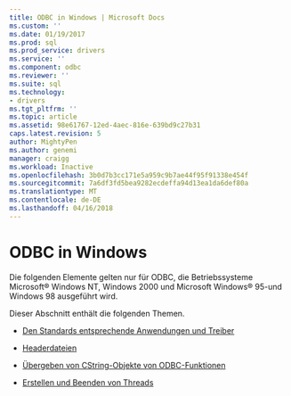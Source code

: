 ```yaml
---
title: ODBC in Windows | Microsoft Docs
ms.custom: ''
ms.date: 01/19/2017
ms.prod: sql
ms.prod_service: drivers
ms.service: ''
ms.component: odbc
ms.reviewer: ''
ms.suite: sql
ms.technology:
- drivers
ms.tgt_pltfrm: ''
ms.topic: article
ms.assetid: 98e61767-12ed-4aec-816e-639bd9c27b31
caps.latest.revision: 5
author: MightyPen
ms.author: genemi
manager: craigg
ms.workload: Inactive
ms.openlocfilehash: 3b0d7b3cc171e5a959c9b7ae44f95f91338e454f
ms.sourcegitcommit: 7a6df3fd5bea9282ecdeffa94d13ea1da6def80a
ms.translationtype: MT
ms.contentlocale: de-DE
ms.lasthandoff: 04/16/2018
---
```

# <a name="odbc-in-windows"></a>ODBC in Windows
Die folgenden Elemente gelten nur für ODBC, die Betriebssysteme Microsoft® Windows NT, Windows 2000 und Microsoft Windows® 95-und Windows 98 ausgeführt wird.  
  
 Dieser Abschnitt enthält die folgenden Themen.  
  
-   [Den Standards entsprechende Anwendungen und Treiber](../../../odbc/reference/develop-app/standards-compliant-applications-and-drivers.md)  
  
-   [Headerdateien](../../../odbc/reference/develop-app/header-files.md)  
  
-   [Übergeben von CString-Objekte von ODBC-Funktionen](../../../odbc/reference/develop-app/cstring-class.md)  
  
-   [Erstellen und Beenden von Threads](../../../odbc/reference/develop-app/creating-and-terminating-threads.md)
